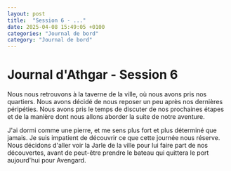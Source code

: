 ```yaml
---
layout: post
title:  "Session 6 - ..."
date: 2025-04-08 15:49:05 +0100
categories: "Journal de bord"
category: "Journal de bord"
---
```


# Journal d'Athgar - Session 6

Nous nous retrouvons à la taverne de la ville, où nous avons pris nos quartiers. Nous avons décidé de nous reposer un peu après nos dernières péripéties. Nous avons pris le temps de discuter de nos prochaines étapes et de la manière dont nous allons aborder la suite de notre aventure.

J'ai dormi comme une pierre, et me sens plus fort et plus déterminé que jamais. Je suis impatient de découvrir ce que cette journée nous réserve.
Nous décidons d'aller voir la Jarle de la ville pour lui faire part de nos découvertes, avant de peut-être prendre le bateau qui quittera le port aujourd'hui pour Avengard.

